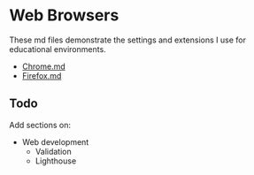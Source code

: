 # Web Browsers

These md files demonstrate the settings and extensions I use for educational
environments.

- [Chrome.md](https://github.com/TechnologyClassroom/SetupNotes/blob/master/programs/web-browsers/Chrome.md)
- [Firefox.md](https://github.com/TechnologyClassroom/SetupNotes/blob/master/programs/web-browsers/Firefox.md)

## Todo

Add sections on:

- Web development
  - Validation
  - Lighthouse
